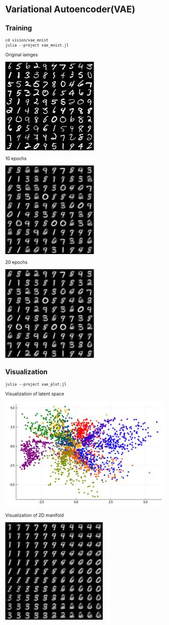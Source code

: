 # Variational Autoencoder(VAE)

## Training
```shell
cd vision/vae_mnist
julia --project vae_mnist.jl
```

Original iamges

![Original](docs/original.png)

10 epochs

![10 epochs](docs/epoch_10.png)

20 epochs

![10 epochs](docs/epoch_20.png)

## Visualization
```shell
julia --project vae_plot.jl
```
Visualization of latent space

![Clustering](docs/clustering.png)

Visualization of 2D manifold

![Manifold](docs/manifold.png)